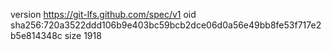 version https://git-lfs.github.com/spec/v1
oid sha256:720a3522ddd106b9e403bc59bcb2dce06d0a56e49bb8fe53f717e2b5e814348c
size 1918
